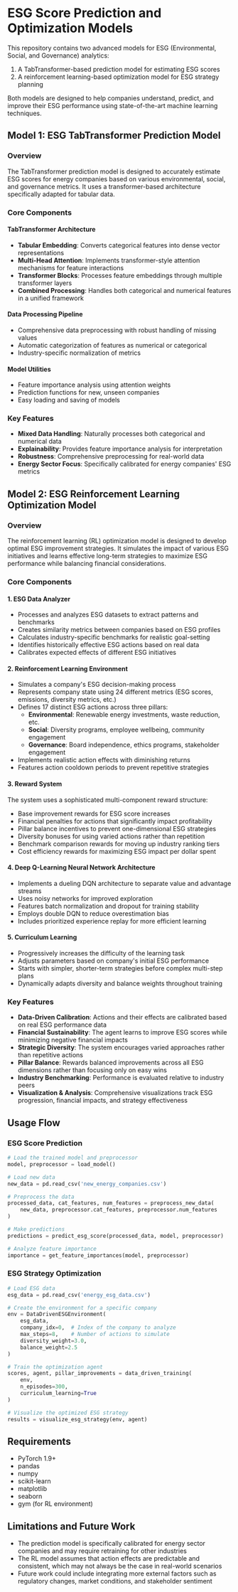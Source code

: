 # ESG Score Prediction and Optimization Models

This repository contains two advanced models for ESG (Environmental, Social, and Governance) analytics:
1. A TabTransformer-based prediction model for estimating ESG scores
2. A reinforcement learning-based optimization model for ESG strategy planning

Both models are designed to help companies understand, predict, and improve their ESG performance using state-of-the-art machine learning techniques.

## Model 1: ESG TabTransformer Prediction Model

### Overview

The TabTransformer prediction model is designed to accurately estimate ESG scores for energy companies based on various environmental, social, and governance metrics. It uses a transformer-based architecture specifically adapted for tabular data.

### Core Components

#### TabTransformer Architecture
- **Tabular Embedding**: Converts categorical features into dense vector representations
- **Multi-Head Attention**: Implements transformer-style attention mechanisms for feature interactions
- **Transformer Blocks**: Processes feature embeddings through multiple transformer layers
- **Combined Processing**: Handles both categorical and numerical features in a unified framework

#### Data Processing Pipeline
- Comprehensive data preprocessing with robust handling of missing values
- Automatic categorization of features as numerical or categorical
- Industry-specific normalization of metrics

#### Model Utilities
- Feature importance analysis using attention weights
- Prediction functions for new, unseen companies
- Easy loading and saving of models

### Key Features

- **Mixed Data Handling**: Naturally processes both categorical and numerical data
- **Explainability**: Provides feature importance analysis for interpretation
- **Robustness**: Comprehensive preprocessing for real-world data
- **Energy Sector Focus**: Specifically calibrated for energy companies' ESG metrics

## Model 2: ESG Reinforcement Learning Optimization Model

### Overview

The reinforcement learning (RL) optimization model is designed to develop optimal ESG improvement strategies. It simulates the impact of various ESG initiatives and learns effective long-term strategies to maximize ESG performance while balancing financial considerations.

### Core Components

#### 1. ESG Data Analyzer
- Processes and analyzes ESG datasets to extract patterns and benchmarks
- Creates similarity metrics between companies based on ESG profiles
- Calculates industry-specific benchmarks for realistic goal-setting
- Identifies historically effective ESG actions based on real data
- Calibrates expected effects of different ESG initiatives

#### 2. Reinforcement Learning Environment
- Simulates a company's ESG decision-making process
- Represents company state using 24 different metrics (ESG scores, emissions, diversity metrics, etc.)
- Defines 17 distinct ESG actions across three pillars:
  - **Environmental**: Renewable energy investments, waste reduction, etc.
  - **Social**: Diversity programs, employee wellbeing, community engagement
  - **Governance**: Board independence, ethics programs, stakeholder engagement
- Implements realistic action effects with diminishing returns
- Features action cooldown periods to prevent repetitive strategies

#### 3. Reward System
The system uses a sophisticated multi-component reward structure:
- Base improvement rewards for ESG score increases
- Financial penalties for actions that significantly impact profitability
- Pillar balance incentives to prevent one-dimensional ESG strategies
- Diversity bonuses for using varied actions rather than repetition
- Benchmark comparison rewards for moving up industry ranking tiers
- Cost efficiency rewards for maximizing ESG impact per dollar spent

#### 4. Deep Q-Learning Neural Network Architecture
- Implements a dueling DQN architecture to separate value and advantage streams
- Uses noisy networks for improved exploration
- Features batch normalization and dropout for training stability
- Employs double DQN to reduce overestimation bias
- Includes prioritized experience replay for more efficient learning

#### 5. Curriculum Learning
- Progressively increases the difficulty of the learning task
- Adjusts parameters based on company's initial ESG performance
- Starts with simpler, shorter-term strategies before complex multi-step plans
- Dynamically adapts diversity and balance weights throughout training

### Key Features
- **Data-Driven Calibration**: Actions and their effects are calibrated based on real ESG performance data
- **Financial Sustainability**: The agent learns to improve ESG scores while minimizing negative financial impacts
- **Strategic Diversity**: The system encourages varied approaches rather than repetitive actions
- **Pillar Balance**: Rewards balanced improvements across all ESG dimensions rather than focusing only on easy wins
- **Industry Benchmarking**: Performance is evaluated relative to industry peers
- **Visualization & Analysis**: Comprehensive visualizations track ESG progression, financial impacts, and strategy effectiveness

## Usage Flow

### ESG Score Prediction

```python
# Load the trained model and preprocessor
model, preprocessor = load_model()

# Load new data
new_data = pd.read_csv('new_energy_companies.csv')

# Preprocess the data
processed_data, cat_features, num_features = preprocess_new_data(
    new_data, preprocessor.cat_features, preprocessor.num_features
)

# Make predictions
predictions = predict_esg_score(processed_data, model, preprocessor)

# Analyze feature importance
importance = get_feature_importances(model, preprocessor)
```

### ESG Strategy Optimization

```python
# Load ESG data
esg_data = pd.read_csv('energy_esg_data.csv')

# Create the environment for a specific company
env = DataDrivenESGEnvironment(
    esg_data,
    company_idx=0,  # Index of the company to analyze
    max_steps=8,    # Number of actions to simulate
    diversity_weight=3.0,
    balance_weight=2.5
)

# Train the optimization agent
scores, agent, pillar_improvements = data_driven_training(
    env,
    n_episodes=300,
    curriculum_learning=True
)

# Visualize the optimized ESG strategy
results = visualize_esg_strategy(env, agent)
```

## Requirements

- PyTorch 1.9+
- pandas
- numpy
- scikit-learn
- matplotlib
- seaborn
- gym (for RL environment)

## Limitations and Future Work

- The prediction model is specifically calibrated for energy sector companies and may require retraining for other industries
- The RL model assumes that action effects are predictable and consistent, which may not always be the case in real-world scenarios
- Future work could include integrating more external factors such as regulatory changes, market conditions, and stakeholder sentiment
